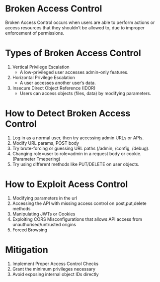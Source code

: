 # Broken Access Control 
Broken Access Control occurs when users are able to perform actions or access resources that they shouldn’t be allowed to, due to improper enforcement of permissions.


# Types of Broken Access Control
1. Vertical Privilege Escalation
   - A low-privileged user accesses admin-only features.
2. Horizontal Privilege Escalation
   - A user accesses another user’s data.
3. Insecure Direct Object Reference (IDOR)
   - Users can access objects (files, data) by modifying parameters.

# How to Detect Broken Access Control
1. Log in as a normal user, then try accessing admin URLs or APIs.
2. Modify  URL params, POST body
3. Try brute-forcing or guessing URL paths (/admin, /config, /debug).
4. Changing role=user to role=admin in a request body or cookie.(Parameter Tmepering)
5. Try using different methods like PUT/DELETE on user objects.


# How to Exploit Acess Control 
1. Modifying parameters in the url
2. Accessing the API with missing access control on post,put,delete methods
3. Manipulating JWTs or Cookies
4. Exploiting CORS Misconfigurations that allows API access from unauthorised/untrusted origins
5. Forced Browsing

# Mitigation 
1. Implement Proper Access Control Checks
2. Grant the minimum privileges necessary
3. Avoid exposing internal object IDs directly

